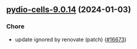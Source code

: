 

## [pydio-cells-9.0.14](https://github.com/truecharts/charts/compare/pydio-cells-9.0.13...pydio-cells-9.0.14) (2024-01-03)

### Chore



- update ignored by renovate (patch) ([#16673](https://github.com/truecharts/charts/issues/16673))